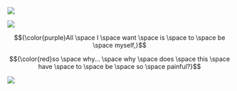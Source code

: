 ![](https://64.media.tumblr.com/2a52c032aa38d6c2e7162048c2812fa1/2f5d0fcaab8dfb1e-39/s1280x1920/35187ddd5f6e100b773639268b5ca39ddc01d407.pnj)

![](https://64.media.tumblr.com/050d51e6d11b727569d69056be9e52b7/788e402c691f4fe0-ff/s1280x1920/91662bd37bd955256c9ba95f5b87706a315fa69c.jpg)


$${\color{purple}All \space I \space want \space is \space to \space be \space myself,}$$

$${\color{red}so \space why... \space why \space does \space this \space have \space to \space be \space so \space painful?}$$

![](https://64.media.tumblr.com/0356dcad1abe36957e289c33888f9061/2f5d0fcaab8dfb1e-c1/s1280x1920/38b3d3e89c0c5180494189427b6f5de8a2b9a266.pnj)

